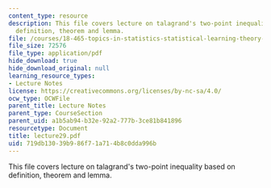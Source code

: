 ```yaml
---
content_type: resource
description: This file covers lecture on talagrand's two-point inequality based on
  definition, theorem and lemma.
file: /courses/18-465-topics-in-statistics-statistical-learning-theory-spring-2007/719db13039b986f71a714b8c0dda996b_lecture29.pdf
file_size: 72576
file_type: application/pdf
hide_download: true
hide_download_original: null
learning_resource_types:
- Lecture Notes
license: https://creativecommons.org/licenses/by-nc-sa/4.0/
ocw_type: OCWFile
parent_title: Lecture Notes
parent_type: CourseSection
parent_uid: a1b5ab94-b32e-92a2-777b-3ce81b841896
resourcetype: Document
title: lecture29.pdf
uid: 719db130-39b9-86f7-1a71-4b8c0dda996b
---
```

This file covers lecture on talagrand's two-point inequality based on definition, theorem and lemma.